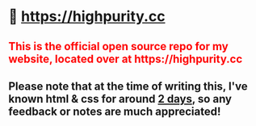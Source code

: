 # 👋 https://highpurity.cc

<h2 style="color:red">This is the official open source repo for my website, located over at https://highpurity.cc<h2>
  
  <h2>Please note that at the time of writing this, I've known html & css for around <span style="text-decoration:underline">2 days</span>, so any feedback or notes are much appreciated!<h2>
